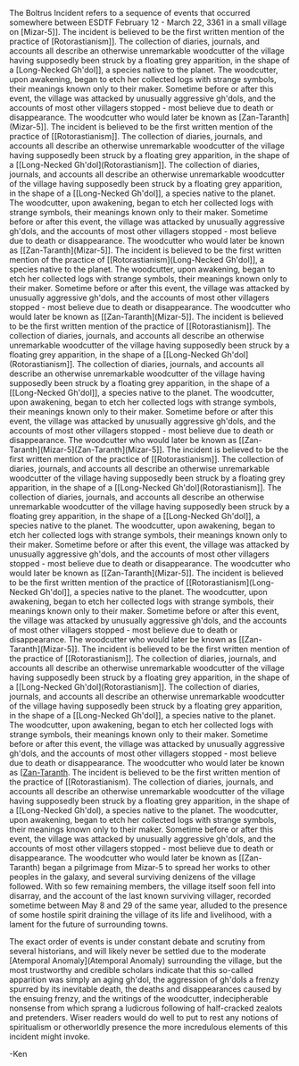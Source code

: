 The Boltrus Incident refers to a sequence of events that occurred somewhere between ESDTF February 12 - March 22, 3361 in a small village on [Mizar-5]]. The incident is believed to be the first written mention of the practice of [Rotorastianism]]. The collection of diaries, journals, and accounts all describe an otherwise unremarkable woodcutter of the village having supposedly been struck by a floating grey apparition, in the shape of a [Long-Necked Gh'dol]], a species native to the planet. The woodcutter, upon awakening, began to etch her collected logs with strange symbols, their meanings known only to their maker. Sometime before or after this event, the village was attacked by unusually aggressive gh'dols, and the accounts of most other villagers stopped - most believe due to death or disappearance. The woodcutter who would later be known as [Zan-Taranth](Mizar-5]]. The incident is believed to be the first written mention of the practice of [[Rotorastianism]]. The collection of diaries, journals, and accounts all describe an otherwise unremarkable woodcutter of the village having supposedly been struck by a floating grey apparition, in the shape of a [[Long-Necked Gh'dol](Rotorastianism]]. The collection of diaries, journals, and accounts all describe an otherwise unremarkable woodcutter of the village having supposedly been struck by a floating grey apparition, in the shape of a [[Long-Necked Gh'dol]], a species native to the planet. The woodcutter, upon awakening, began to etch her collected logs with strange symbols, their meanings known only to their maker. Sometime before or after this event, the village was attacked by unusually aggressive gh'dols, and the accounts of most other villagers stopped - most believe due to death or disappearance. The woodcutter who would later be known as [[Zan-Taranth](Mizar-5]]. The incident is believed to be the first written mention of the practice of [[Rotorastianism](Long-Necked Gh'dol]], a species native to the planet. The woodcutter, upon awakening, began to etch her collected logs with strange symbols, their meanings known only to their maker. Sometime before or after this event, the village was attacked by unusually aggressive gh'dols, and the accounts of most other villagers stopped - most believe due to death or disappearance. The woodcutter who would later be known as [[Zan-Taranth](Mizar-5]]. The incident is believed to be the first written mention of the practice of [[Rotorastianism]]. The collection of diaries, journals, and accounts all describe an otherwise unremarkable woodcutter of the village having supposedly been struck by a floating grey apparition, in the shape of a [[Long-Necked Gh'dol](Rotorastianism]]. The collection of diaries, journals, and accounts all describe an otherwise unremarkable woodcutter of the village having supposedly been struck by a floating grey apparition, in the shape of a [[Long-Necked Gh'dol]], a species native to the planet. The woodcutter, upon awakening, began to etch her collected logs with strange symbols, their meanings known only to their maker. Sometime before or after this event, the village was attacked by unusually aggressive gh'dols, and the accounts of most other villagers stopped - most believe due to death or disappearance. The woodcutter who would later be known as [[Zan-Taranth](Mizar-5](Zan-Taranth](Mizar-5]]. The incident is believed to be the first written mention of the practice of [[Rotorastianism]]. The collection of diaries, journals, and accounts all describe an otherwise unremarkable woodcutter of the village having supposedly been struck by a floating grey apparition, in the shape of a [[Long-Necked Gh'dol](Rotorastianism]]. The collection of diaries, journals, and accounts all describe an otherwise unremarkable woodcutter of the village having supposedly been struck by a floating grey apparition, in the shape of a [[Long-Necked Gh'dol]], a species native to the planet. The woodcutter, upon awakening, began to etch her collected logs with strange symbols, their meanings known only to their maker. Sometime before or after this event, the village was attacked by unusually aggressive gh'dols, and the accounts of most other villagers stopped - most believe due to death or disappearance. The woodcutter who would later be known as [[Zan-Taranth](Mizar-5]]. The incident is believed to be the first written mention of the practice of [[Rotorastianism](Long-Necked Gh'dol]], a species native to the planet. The woodcutter, upon awakening, began to etch her collected logs with strange symbols, their meanings known only to their maker. Sometime before or after this event, the village was attacked by unusually aggressive gh'dols, and the accounts of most other villagers stopped - most believe due to death or disappearance. The woodcutter who would later be known as [[Zan-Taranth](Mizar-5]]. The incident is believed to be the first written mention of the practice of [[Rotorastianism]]. The collection of diaries, journals, and accounts all describe an otherwise unremarkable woodcutter of the village having supposedly been struck by a floating grey apparition, in the shape of a [[Long-Necked Gh'dol](Rotorastianism]]. The collection of diaries, journals, and accounts all describe an otherwise unremarkable woodcutter of the village having supposedly been struck by a floating grey apparition, in the shape of a [[Long-Necked Gh'dol]], a species native to the planet. The woodcutter, upon awakening, began to etch her collected logs with strange symbols, their meanings known only to their maker. Sometime before or after this event, the village was attacked by unusually aggressive gh'dols, and the accounts of most other villagers stopped - most believe due to death or disappearance. The woodcutter who would later be known as [[Zan-Taranth](Mizar-5). The incident is believed to be the first written mention of the practice of [[Rotorastianism). The collection of diaries, journals, and accounts all describe an otherwise unremarkable woodcutter of the village having supposedly been struck by a floating grey apparition, in the shape of a [[Long-Necked Gh'dol), a species native to the planet. The woodcutter, upon awakening, began to etch her collected logs with strange symbols, their meanings known only to their maker. Sometime before or after this event, the village was attacked by unusually aggressive gh'dols, and the accounts of most other villagers stopped - most believe due to death or disappearance. The woodcutter who would later be known as [[Zan-Taranth) began a pilgrimage from Mizar-5 to spread her works to other peoples in the galaxy, and several surviving denizens of the village followed. With so few remaining members, the village itself soon fell into disarray, and the account of the last known surviving villager, recorded sometime between May 8 and 29 of the same year, alluded to the presence of some hostile spirit draining the village of its life and livelihood, with a lament for the future of surrounding towns.

The exact order of events is under constant debate and scrutiny from several historians, and will likely never be settled due to the moderate [Atemporal Anomaly](Atemporal Anomaly) surrounding the village, but the most trustworthy and credible scholars indicate that this so-called apparition was simply an aging gh'dol, the aggression of gh'dols a frenzy spurred by its inevitable death, the deaths and disappearances caused by the ensuing frenzy, and the writings of the woodcutter, indecipherable nonsense from which sprang a ludicrous following of half-cracked zealots and pretenders. Wiser readers would do well to put to rest any notions of spiritualism or otherworldly presence the more incredulous elements of this incident might invoke.

-Ken